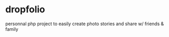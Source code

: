 dropfolio
=========

personnal php project to easily create photo stories and share w/ friends & family
